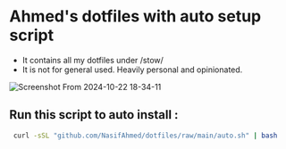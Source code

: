 # Ahmed's dotfiles with auto setup script
- It contains all my dotfiles under /stow/
- It is not for general used. Heavily personal and opinionated.

![Screenshot From 2024-10-22 18-34-11](https://github.com/user-attachments/assets/1af2c33f-3f20-4fe4-bcff-661846b50618)


## Run this script to auto install : 
```bash
 curl -sSL "github.com/NasifAhmed/dotfiles/raw/main/auto.sh" | bash
```
